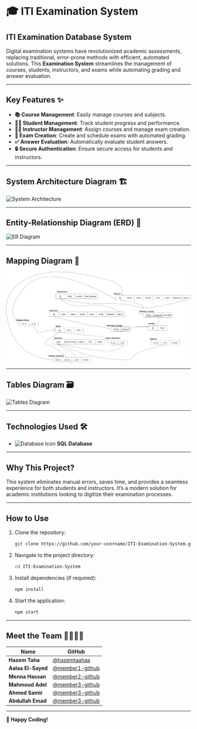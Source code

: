 # 🎓 ITI Examination System  
## ITI Examination Database System  

Digital examination systems have revolutionized academic assessments, replacing traditional, error-prone methods with efficient, automated solutions. This **Examination System** streamlines the management of courses, students, instructors, and exams while automating grading and answer evaluation.  

---

## **Key Features** ✨  
- **📚 Course Management**: Easily manage courses and subjects.  
- **👨‍🎓 Student Management**: Track student progress and performance.  
- **👨‍🏫 Instructor Management**: Assign courses and manage exam creation.  
- **📝 Exam Creation**: Create and schedule exams with automated grading.  
- **✅ Answer Evaluation**: Automatically evaluate student answers.  
- **🔒 Secure Authentication**: Ensure secure access for students and instructors.  

---

## **System Architecture Diagram** 🏗️  
![System Architecture](./diagrams/system-architecture.png)  

---

## **Entity-Relationship Diagram (ERD)** 🔗  
![ER Diagram](./diagrams/er-diagram.png)  

---

## **Mapping Diagram** 🔄  
![Mapping Diagram](./Diagrams/Mapping.jpg)  

---

## **Tables Diagram** 🗃️  
![Tables Diagram](./diagrams/tables-diagram.png)  

---

## **Technologies Used** 🛠️  
- <img src="https://img.icons8.com/color/48/000000/database.png" alt="Database Icon" width="20"/> **SQL Database**  

---

## **Why This Project?**  
This system eliminates manual errors, saves time, and provides a seamless experience for both students and instructors. It’s a modern solution for academic institutions looking to digitize their examination processes.  

---

## **How to Use**  
1. Clone the repository:  
   ```bash  
   git clone https://github.com/your-username/ITI-Examination-System.git  
   ```
2. Navigate to the project directory:  
   ```bash  
   cd ITI-Examination-System  
   ```
3. Install dependencies (if required):  
   ```bash  
   npm install  
   ```
4. Start the application:  
   ```bash  
   npm start  
   ```

---

## **Meet the Team** 👨‍💻👩‍💻  

| Name | GitHub  
|------|--------  
| **Hazem Taha** | [@hazemtaahaa](https://github.com/hazemtaahaa)  
| **Aalaa El-Sayed** | [@member1-github](https://github.com/member1-github)  
| **Menna Hassan** | [@member2-github](https://github.com/member2-github)  
| **Mahmoud Adel** | [@member3-github](https://github.com/member3-github)  
| **Ahmed Samir** | [@member3-github](https://github.com/member3-github)  
| **Abdullah Emad** | [@member3-github](https://github.com/member3-github)  

---

**🚀 Happy Coding!**  
